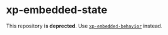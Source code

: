 # xp-embedded-state

This repository **is deprected**. Use [`xp-embedded-behavior`](https://github.com/expandjs/xp-embedded-behavior) instead.
